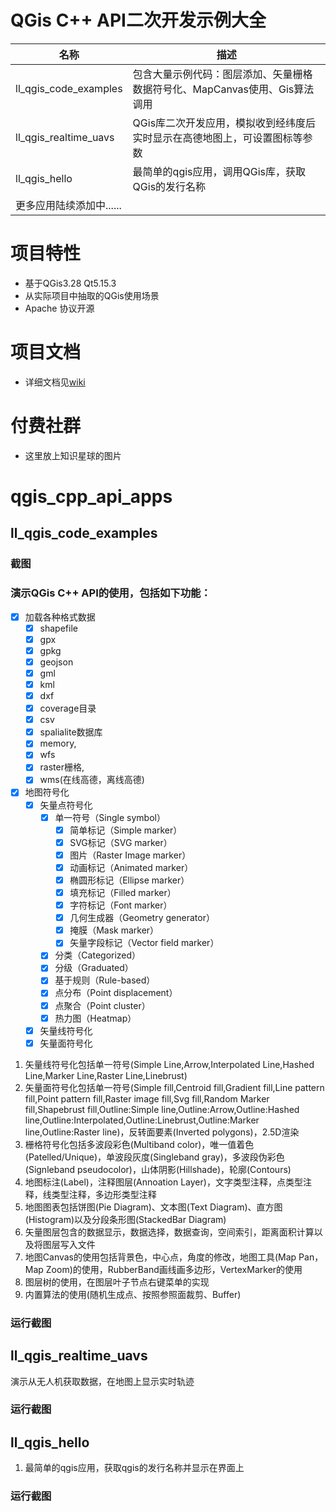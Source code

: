 # QGis C++ API二次开发示例大全

| 名称 | 描述 |
|--|--|
| ll_qgis_code_examples | 包含大量示例代码：图层添加、矢量栅格数据符号化、MapCanvas使用、Gis算法调用 |
| ll_qgis_realtime_uavs | QGis库二次开发应用，模拟收到经纬度后实时显示在高德地图上，可设置图标等参数 |
| ll_qgis_hello | 最简单的qgis应用，调用QGis库，获取QGis的发行名称 |
| 更多应用陆续添加中...... | |

# 项目特性
- 基于QGis3.28 Qt5.15.3
- 从实际项目中抽取的QGis使用场景
- Apache 协议开源

# 项目文档
- 详细文档见[wiki](https://gitee.com/richie12/qgis_cpp_api_apps/wikis/Home)

# 付费社群
- 这里放上知识星球的图片

# qgis_cpp_api_apps
## ll_qgis_code_examples
### 截图

### 演示QGis C++ API的使用，包括如下功能：
 - [x] 加载各种格式数据
   - [x] shapefile
   - [x] gpx
   - [x] gpkg
   - [x] geojson
   - [x] gml
   - [x] kml
   - [x] dxf
   - [x] coverage目录
   - [x] csv
   - [x] spalialite数据库
   - [x] memory,
   - [x] wfs
   - [x] raster栅格,
   - [x] wms(在线高德，离线高德)
- [x] 地图符号化
    - [x] 矢量点符号化
      - [x] 单一符号（Single symbol）
        - [x] 简单标记（Simple marker）
        - [x] SVG标记（SVG marker）
        - [x] 图片（Raster Image marker）
        - [x] 动画标记（Animated marker）
        - [x] 椭圆形标记（Ellipse marker）
        - [x] 填充标记（Filled marker）
        - [x] 字符标记（Font marker）
        - [x] 几何生成器（Geometry generator）
        - [x] 掩膜（Mask marker）
        - [x] 矢量字段标记（Vector field marker）
      - [x] 分类（Categorized）
      - [x] 分级（Graduated）
      - [x] 基于规则（Rule-based）
      - [x] 点分布（Point displacement）
      - [x] 点聚合（Point cluster）
      - [x] 热力图（Heatmap）
    - [x] 矢量线符号化
    - [x] 矢量面符号化
1. 矢量线符号化包括单一符号(Simple Line,Arrow,Interpolated Line,Hashed Line,Marker Line,Raster Line,Linebrust)
2. 矢量面符号化包括单一符号(Simple fill,Centroid fill,Gradient fill,Line pattern fill,Point pattern fill,Raster image fill,Svg fill,Random Marker fill,Shapebrust fill,Outline:Simple line,Outline:Arrow,Outline:Hashed line,Outline:Interpolated,Outline:Linebrust,Outline:Marker line,Outline:Raster line)，反转面要素(Inverted polygons)，2.5D渲染
3. 栅格符号化包括多波段彩色(Multiband color)，唯一值着色(Patelled/Unique)，单波段灰度(Singleband gray)，多波段伪彩色(Signleband pseudocolor)，山体阴影(Hillshade)，轮廓(Contours)
4. 地图标注(Label)，注释图层(Annoation Layer)，文字类型注释，点类型注释，线类型注释，多边形类型注释
5. 地图图表包括饼图(Pie Diagram)、文本图(Text Diagram)、直方图(Histogram)以及分段条形图(StackedBar Diagram)
6. 矢量图层包含的数据显示，数据选择，数据查询，空间索引，距离面积计算以及将图层写入文件
7.  地图Canvas的使用包括背景色，中心点，角度的修改，地图工具(Map Pan，Map Zoom)的使用，RubberBand画线画多边形，VertexMarker的使用
8.  图层树的使用，在图层叶子节点右键菜单的实现
9.  内置算法的使用(随机生成点、按照参照面裁剪、Buffer)
### 运行截图

## ll_qgis_realtime_uavs
演示从无人机获取数据，在地图上显示实时轨迹

### 运行截图

## ll_qgis_hello
1. 最简单的qgis应用，获取qgis的发行名称并显示在界面上

### 运行截图